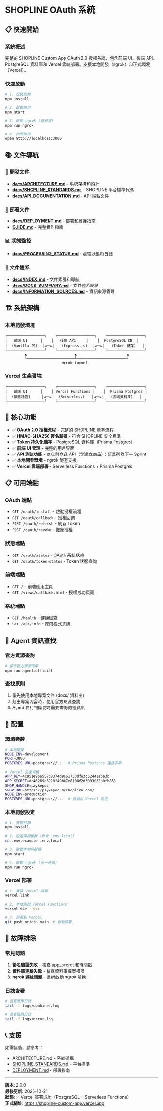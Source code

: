 # SHOPLINE OAuth 系統

## 📋 快速開始

### 系統概述
完整的 SHOPLINE Custom App OAuth 2.0 授權系統，包含前端 UI、後端 API、PostgreSQL 資料庫和 Vercel 雲端部署。支援本地開發（ngrok）和正式環境（Vercel）。

### 快速啟動
```bash
# 1. 安裝依賴
npm install

# 2. 啟動應用
npm start

# 3. 啟動 ngrok (新終端)
npm run ngrok

# 4. 訪問應用
open http://localhost:3000
```

## 📚 文件導航

### 🔧 開發文件
- **[docs/ARCHITECTURE.md](./docs/ARCHITECTURE.md)** - 系統架構和設計
- **[docs/SHOPLINE_STANDARDS.md](./docs/SHOPLINE_STANDARDS.md)** - SHOPLINE 平台標準代碼
- **[docs/API_DOCUMENTATION.md](./docs/API_DOCUMENTATION.md)** - API 端點文件

### 🚀 部署文件
- **[docs/DEPLOYMENT.md](./docs/DEPLOYMENT.md)** - 部署和維護指南
- **[GUIDE.md](./GUIDE.md)** - 完整實作指南

### 📊 狀態監控
- **[docs/PROCESSING_STATUS.md](./docs/PROCESSING_STATUS.md)** - 處理狀態和日誌

### 📖 文件體系
- **[docs/INDEX.md](./docs/INDEX.md)** - 文件索引和導航
- **[docs/DOCS_SUMMARY.md](./docs/DOCS_SUMMARY.md)** - 文件體系總結
- **[docs/INFORMATION_SOURCES.md](./docs/INFORMATION_SOURCES.md)** - 資訊來源管理

## 🏗️ 系統架構

### 本地開發環境
```
┌─────────────────┐    ┌─────────────────┐    ┌─────────────────┐
│   前端 UI      │    │   後端 API     │    │  PostgreSQL DB  │
│  (Vanilla JS)  │◄──►│   (Express.js)  │◄──►│   (Token 儲存)   │
└─────────────────┘    └─────────────────┘    └─────────────────┘
         ▲                      ▲                       ▲
         └──────────────────────┴───────────────────────┘
                          ngrok tunnel
```

### Vercel 生產環境
```
┌─────────────────┐    ┌─────────────────┐    ┌─────────────────┐
│   前端 UI      │    │ Vercel Functions │    │  Prisma Postgres │
│  (靜態託管)     │◄──►│  (Serverless)   │◄──►│   (雲端資料庫)   │
└─────────────────┘    └─────────────────┘    └─────────────────┘
```

## 🔑 核心功能

- ✅ **OAuth 2.0 授權流程** - 完整的 SHOPLINE 標準流程
- ✅ **HMAC-SHA256 簽名驗證** - 符合 SHOPLINE 安全標準
- ✅ **Token 持久化儲存** - PostgreSQL 資料庫（Prisma Postgres）
- ✅ **前端 UI 管理** - 完整的用戶界面
- ✅ **API 測試功能** - 商店與商品 API（含建立商品）；訂單列為下一 Sprint
- ✅ **本地開發環境** - ngrok 隧道支援
- ✅ **Vercel 雲端部署** - Serverless Functions + Prisma Postgres

## 📋 可用端點

### OAuth 端點
- `GET /oauth/install` - 啟動授權流程
- `GET /oauth/callback` - 授權回調
- `POST /oauth/refresh` - 刷新 Token
- `POST /oauth/revoke` - 撤銷授權

### 狀態端點
- `GET /oauth/status` - OAuth 系統狀態
- `GET /oauth/token-status` - Token 狀態查詢

### 前端端點
- `GET /` - 前端應用主頁
- `GET /views/callback.html` - 授權成功頁面

### 系統端點
- `GET /health` - 健康檢查
- `GET /api/info` - 應用程式資訊

## 🤖 Agent 資訊查找

### 官方資源查詢
```bash
# 顯示官方資源清單
npm run agent:official
```

### 查找原則
1. 優先使用本地專案文件 (docs/ 資料夾)
2. 超出專案內容時，使用官方來源查詢
3. Agent 自行判斷何時需要查詢何種資訊

## 🔧 配置

### 環境變數
```bash
# 本地開發
NODE_ENV=development
PORT=3000
POSTGRES_URL=postgres://...  # Prisma Postgres 連接字串

# Vercel 生產環境
APP_KEY=4c951e966557c8374d9a61753dfe3c52441aba3b
APP_SECRET=dd46269d6920f49b07e810862d3093062b0fb858
SHOP_HANDLE=paykepoc
SHOP_URL=https://paykepoc.myshopline.com/
NODE_ENV=production
POSTGRES_URL=postgres://...  # 自動由 Vercel 設定
```

### 本地開發設定
```bash
# 1. 安裝依賴
npm install

# 2. 設定環境變數（參考 .env.local）
cp .env.example .env.local

# 3. 啟動本地伺服器
npm start

# 4. 啟動 ngrok (另一終端)
npm run ngrok
```

### Vercel 部署
```bash
# 1. 連接 Vercel 專案
vercel link

# 2. 本地測試 Vercel Functions
vercel dev --yes

# 3. 部署到 Vercel
git push origin main  # 自動部署
```

## 🚨 故障排除

### 常見問題
1. **簽名驗證失敗** - 檢查 app_secret 和時間戳
2. **資料庫連線失敗** - 檢查資料庫檔案權限
3. **ngrok 連線問題** - 重新啟動 ngrok 服務

### 日誌查看
```bash
# 查看應用日誌
tail -f logs/combined.log

# 查看錯誤日誌
tail -f logs/error.log
```

## 📞 支援

如需協助，請參考：
- [ARCHITECTURE.md](./ARCHITECTURE.md) - 系統架構
- [SHOPLINE_STANDARDS.md](./SHOPLINE_STANDARDS.md) - 平台標準
- [DEPLOYMENT.md](./DEPLOYMENT.md) - 部署指南

---

**版本**: 2.0.0  
**最後更新**: 2025-10-21  
**狀態**: ✅ Vercel 部署成功（PostgreSQL + Serverless Functions）  
**正式網址**: https://shopline-custom-app.vercel.app
